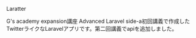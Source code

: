 Laratter

G's academy expansion講座 Advanced Laravel side-a初回講義で作成したTwitterライクなLaravelアプリです。第二回講義でapiを追加しました。